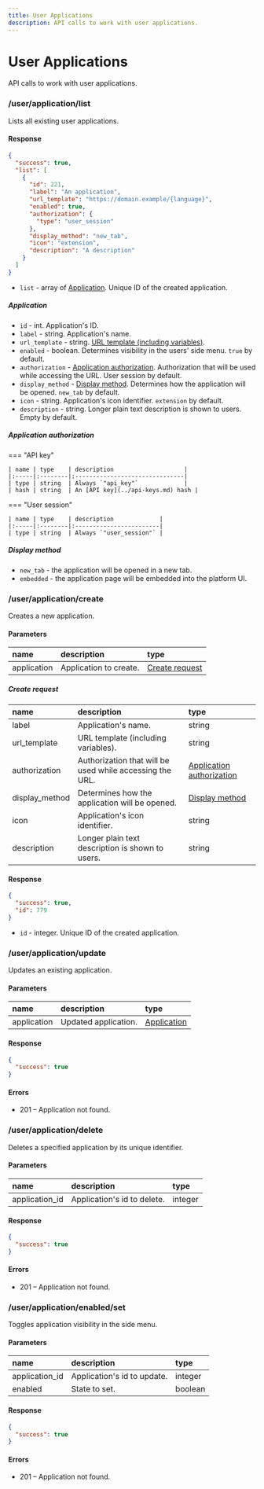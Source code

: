 ```yaml
---
title: User Applications
description: API calls to work with user applications.
---
```


# User Applications

API calls to work with user applications.

### /user/application/list

Lists all existing user applications.

#### Response

```json
{
  "success": true,
  "list": [
    {
      "id": 221,
      "label": "An application",
      "url_template": "https://domain.example/{language}",
      "enabled": true,
      "authorization": {
        "type": "user_session"
      },
      "display_method": "new_tab",
      "icon": "extension",
      "description": "A description"
    }
  ]
}
```

* `list` - array of [Application](#application). Unique ID of the created application.

##### Application

* `id` - int. Application's ID.
* `label` - string. Application's name.
* `url_template` - string. [URL template (including variables)](https://en.wikipedia.org/wiki/URI_Template).
* `enabled` - boolean. Determines visibility in the users' side menu. `true` by default.
* `authorization` - [Application authorization](#application-authorization).
  Authorization that will be used while accessing the URL.
  User session by default.
* `display_method` - [Display method](#display-method).
  Determines how the application will be opened.
  `new_tab` by default.
* `icon` - string. Application's icon identifier. `extension` by default.
* `description` - string. Longer plain text description is shown to users. Empty by default.

##### Application authorization

=== "API key"

    | name | type    | description                    |
    |:-----|:--------|:-------------------------------|
    | type | string  | Always `"api_key"`             |
    | hash | string  | An [API key](../api-keys.md) hash |

=== "User session"

    | name | type    | description             |
    |:-----|:--------|:------------------------|
    | type | string  | Always `"user_session"` |

##### Display method

* `new_tab` - the application will be opened in a new tab.
* `embedded` - the application page will be embedded into the platform UI.

### /user/application/create

Creates a new application.

#### Parameters

| name        | description            | type                              |
|:------------|:-----------------------|:----------------------------------|
| application | Application to create. | [Create request](#create-request) |

##### Create request

| name           | description                                              | type                                                    |
|:---------------|:---------------------------------------------------------|:--------------------------------------------------------|
| label          | Application's name.                                      | string                                                  |
| url_template   | URL template (including variables).                      | string                                                  |
| authorization  | Authorization that will be used while accessing the URL. | [Application authorization](#application-authorization) |
| display_method | Determines how the application will be opened.           | [Display method](#display-method)                       |
| icon           | Application's icon identifier.                           | string                                                  |
| description    | Longer plain text description is shown to users.         | string                                                  |

#### Response

```json
{
  "success": true,
  "id": 779
}
```

* `id` - integer. Unique ID of the created application.

### /user/application/update

Updates an existing application.

#### Parameters

| name        | description          | type                        |
|:------------|:---------------------|:----------------------------|
| application | Updated application. | [Application](#application) |

#### Response

```json
{
  "success": true
}
```

#### Errors

* 201 – Application not found.

### /user/application/delete

Deletes a specified application by its unique identifier.

#### Parameters

| name           | description                 | type    |
|:---------------|:----------------------------|:--------|
| application_id | Application's id to delete. | integer |

#### Response

```json
{
  "success": true
}
```

#### Errors

* 201 – Application not found.

### /user/application/enabled/set

Toggles application visibility in the side menu.

#### Parameters

| name           | description                 | type    |
|:---------------|:----------------------------|:--------|
| application_id | Application's id to update. | integer |
| enabled        | State to set.               | boolean |

#### Response

```json
{
  "success": true
}
```

#### Errors

* 201 – Application not found.

